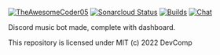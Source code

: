 [![TheAwesomeCoder05](https://circleci.com/gh/TheAwesomeCoder05/MusicComp-v2.svg?style=svg)](https://circleci.com/gh/TheAwesomeCoder05/MusicComp-v2)
[![Sonarcloud Status](https://sonarcloud.io/api/project_badges/measure?project=TheAwesomeCoder05_MusicComp-v2&metric=alert_status)](https://sonarcloud.io/dashboard?id=TheAwesomeCoder05_MusicComp-v2)
[![Builds](https://shields.io/github/workflow/status/TheAwesomeCoder05/MusicComp-v2/CI?event=push)](https://shields.io/github/workflow/status/TheAwesomeCoder05/MusicComp-v2/CI?event=push)
[![Chat](https://img.shields.io/discord/900981890801094676)](https://img.shields.io/discord/900981890801094676)





Discord music bot made, complete with dashboard.

This repository is licensed under MIT (c) 2022 DevComp
